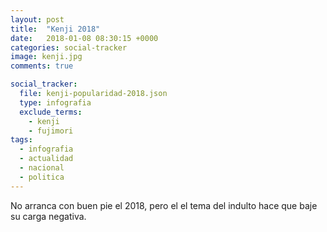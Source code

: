 ```yaml
---
layout: post
title:  "Kenji 2018"
date:   2018-01-08 08:30:15 +0000
categories: social-tracker
image: kenji.jpg
comments: true

social_tracker:
  file: kenji-popularidad-2018.json
  type: infografia
  exclude_terms:
    - kenji
    - fujimori
tags:
  - infografia
  - actualidad
  - nacional
  - politica
---
```


No arranca con buen pie el 2018, pero el el tema del indulto hace que baje su carga negativa.
